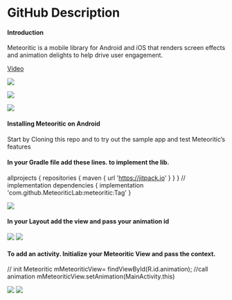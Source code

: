 GitHub Description
==================

#### Introduction

Meteoritic is a mobile library for Android and iOS that renders screen
effects and animation delights to help drive user engagement.

[Video](https://www.youtube.com/watch?v=vJ44sbieN9o&feature=youtu.be)

![](img/animation1.gif)

![](img/animation2.gif)

![](img/animation3.gif)

#### Installing Meteoritic on Android

Start by Cloning this repo and to try out the sample app and test
Meteoritic’s features

#### In your Gradle file add these lines. to implement the lib.

allprojects { repositories { maven { url 'https://jitpack.io' } } } //
implementation dependencies { implementation
'com.github.MeteoriticLab:meteoritic:Tag' }

![](img/github1.jpeg)

#### In your Layout add the view and pass your animation id

![](img/github2.jpeg) ![](img/github3.jpeg)

#### To add an activity. Initialize your Meteoritic View and pass the context.

// init Meteoritic mMeteoriticView= findViewById(R.id.animation); //call
animation mMeteoriticView.setAnimation(MainActivity.this)

![](img/github4.jpeg) ![](img/github5.jpeg)
